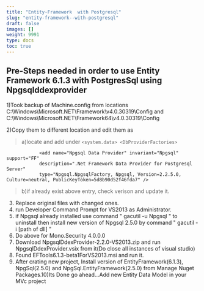 ```yaml
---
title: "Entity-Framework  with Postgresql"
slug: "entity-framework--with-postgresql"
draft: false
images: []
weight: 9991
type: docs
toc: true
---
```


## Pre-Steps needed in order to use Entity Framework 6.1.3 with PostgresSql using Npgsqlddexprovider
1)Took backup of Machine.config from locations C:\Windows\Microsoft.NET\Framework\v4.0.30319\Config and C:\Windows\Microsoft.NET\Framework64\v4.0.30319\Config

2)Copy them to different location and edit them as 
         

> a)locate and add under `<system.data> <DbProviderFactories>`

                <add name="Npgsql Data Provider" invariant="Npgsql" support="FF"
                description=".Net Framework Data Provider for Postgresql Server"
                type="Npgsql.NpgsqlFactory, Npgsql, Version=2.2.5.0, Culture=neutral, PublicKeyToken=5d8b90d52f46fda7" />


        

> b)if already exist above entry, check verison and update it.

3) Replace original files with changed ones.
4) run Developer Command Prompt for VS2013 as Administrator.
5) if Npgsql already installed use command " gacutil -u Npgsql " to uninstall then install new version of Npgsql 2.5.0 by command " gacutil -i [path of dll] "
6) Do above for Mono.Security 4.0.0.0
7) Download NpgsqlDdexProvider-2.2.0-VS2013.zip and run NpgsqlDdexProvider.vsix from    it(Do close all instances of visual studio)
8) Found EFTools6.1.3-beta1ForVS2013.msi and run it.
9) After crating new project, Install version of EntityFramework(6.1.3), NpgSql(2.5.0) and NpgSql.EntityFramework(2.5.0) from Manage Nuget Packages.10)Its Done go ahead...Add new Entity Data Model in your MVc project



